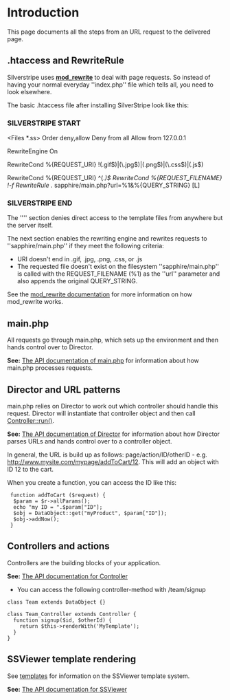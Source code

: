 # Introduction

This page documents all the steps from an URL request to the delivered page. 





## .htaccess and RewriteRule

Silverstripe uses **[mod_rewrite](http://httpd.apache.org/docs/2.0/mod/mod_rewrite.html)** to deal with page requests. So instead of having your normal everyday ''index.php'' file which tells all, you need to look elsewhere. 

The basic .htaccess file after installing SilverStripe look like this:
<file>
### SILVERSTRIPE START ###

<Files *.ss>
Order deny,allow
Deny from all
Allow from 127.0.0.1
</Files>

<IfModule mod_rewrite.c>
RewriteEngine On

RewriteCond %{REQUEST_URI} !(\.gif$)|(\.jpg$)|(\.png$)|(\.css$)|(\.js$)

RewriteCond %{REQUEST_URI} ^(.*)$
RewriteCond %{REQUEST_FILENAME} !-f
RewriteRule .* sapphire/main.php?url=%1&%{QUERY_STRING} [L]
</IfModule>
### SILVERSTRIPE END ###

</file>
The ''<Files>'' section denies direct access to the template files from anywhere but the server itself.

The next section enables the rewriting engine and rewrites requests to ''sapphire/main.php'' if they meet the following criteria:

*  URI doesn't end in .gif, .jpg, .png, .css, or .js
*  The requested file doesn't exist on the filesystem
''sapphire/main.php'' is called with the REQUEST_FILENAME (%1) as the ''url'' parameter and also appends the original QUERY_STRING.

See the [mod_rewrite documentation](http://httpd.apache.org/docs/2.0/mod/mod_rewrite.html) for more information on how mod_rewrite works.


## main.php

All requests go through main.php, which sets up the environment and then hands control over to Director. 

**See:** [The API documentation of main.php](http://api.silverstripe.org/trunk/sapphire/core/_sapphire---main.php.html) for information about how main.php processes requests.
## Director and URL patterns

main.php relies on Director to work out which controller should handle this request.  Director will instantiate that controller object and then call [Controller::run()](http://api.silverstripe.org/trunk/sapphire/control/Controller.html#run).

**See:** [The API documentation of Director](http://api.silverstripe.org/trunk/sapphire/control/Director.html) for information about how Director parses URLs and hands control over to a controller object.

In general, the URL is build up as follows: page/action/ID/otherID - e.g. http://www.mysite.com/mypage/addToCart/12.  This will add an object with ID 12 to the cart.

When you create a function, you can access the ID like this:

~~~ {php}
 function addToCart ($request) {
  $param = $r->allParams();
  echo "my ID = ".$param["ID"];
  $obj = DataObject::get("myProduct", $param["ID"]);
  $obj->addNow();
 }
~~~



## Controllers and actions

Controllers are the building blocks of your application.

**See:** [The API documentation for Controller](http://api.silverstripe.org/trunk/sapphire/control/Controller.html)

*  You can access the following controller-method with /team/signup
~~~ {php}
class Team extends DataObject {}

class Team_Controller extends Controller {
  function signup($id, $otherId) {
    return $this->renderWith('MyTemplate');
  }
}
~~~

## SSViewer template rendering

See [templates](templates) for information on the SSViewer template system.

**See:** [The API documentation for SSViewer](http://api.silverstripe.org/trunk/sapphire/view/SSViewer.html)
